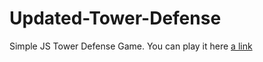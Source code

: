# Updated-Tower-Defense

Simple JS Tower Defense Game. You can play it here [a link](https://gmillia.github.io/Updated-Tower-Defense/)
